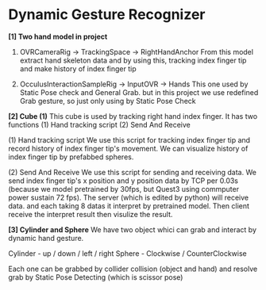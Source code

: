 # Dynamic Gesture Recognizer

**[1] Two hand model in project**
1. OVRCameraRig -> TrackingSpace -> RightHandAnchor
From this model extract hand skeleton data and by using this, tracking index finger tip and make history of index finger tip

2. OcculusInteractionSampleRig -> InputOVR -> Hands
This one used by Static Pose check and General Grab. but in this project we use redefined Grab gesture, so just only using by Static Pose Check

**[2] Cube (1)**
This cube is used by tracking right hand index finger. 
It has two functions (1) Hand tracking script (2) Send And Receive

(1) Hand tracking script
We use this script for tracking index finger tip and record history of index finger tip's movement. 
We can visualize history of index finger tip by prefabbed spheres.

(2) Send And Receive
We use this script for sending and receiving data. 
We send index finger tip's x position and y position data by TCP per 0.03s (because we model pretrained by 30fps, but Quest3 using commputer power sustain 72 fps). 
The server (which is edited by python) will receive data. and each taking 8 datas it interpret by pretrained model. 
Then client receive the interpret result then visulize the result.

**[3] Cylinder and Sphere**
We have two object whici can grab and interact by dynamic hand gesture. 

Cylinder - up / down / left / right
Sphere - Clockwise / CounterClockwise

Each one can be grabbed by collider collision (object and hand) and resolve grab by Static Pose Detecting (which is scissor pose) 
